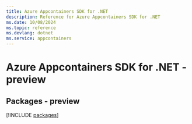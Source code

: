 ```yaml
---
title: Azure Appcontainers SDK for .NET
description: Reference for Azure Appcontainers SDK for .NET
ms.date: 10/08/2024
ms.topic: reference
ms.devlang: dotnet
ms.service: appcontainers
---
```

# Azure Appcontainers SDK for .NET - preview
## Packages - preview
[!INCLUDE [packages](appcontainers-index.md)]